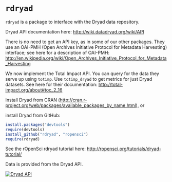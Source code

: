 # `rdryad` #

`rdryad` is a package to interface with the Dryad data repository.

Dryad API documentation here: http://wiki.datadryad.org/wiki/API

There is no need to get an API key, as in some of our other packages. They use an OAI-PMH (Open Archives Initiative Protocol for Metadata Harvesting) interface; see here for a description of OAI-PMH: http://en.wikipedia.org/wiki/Open_Archives_Initiative_Protocol_for_Metadata_Harvesting

We now implement the Total Impact API.  You can query for the data they serve up using `totimp`.  Use `totimp_dryad` to get metrics for just Dryad datasets.  See here for their documentation: http://total-impact.org/about#toc_2_16

Install Dryad from CRAN (http://cran.r-project.org/web/packages/available_packages_by_name.html), or 

install Dryad from GitHub:

```R
install.packages("devtools")
require(devtools)
install_github("rdryad", "ropensci")
require(rdryad)
```

See the rOpenSci rdryad tutorial here:  http://ropensci.org/tutorials/dryad-tutorial/


Data is provided from the Dryad API.

<a border="0" href="http://wiki.datadryad.org/Data_Access" ><img src="http://wiki.datadryad.org/wg/dryad/images/b/bc/Dryad_web_banner_small_v4.jpg" alt="Dryad API" /></a>